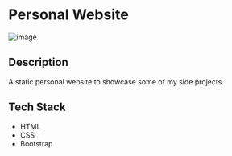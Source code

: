 # Personal Website
![image](https://user-images.githubusercontent.com/48129546/193735999-65c13fd8-d587-4c71-9082-99e1302ddf70.png)

## Description
A static personal website to showcase some of my side projects.

## Tech Stack
-  HTML
-  CSS
-  Bootstrap
